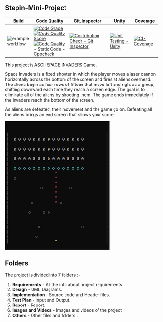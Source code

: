 ## Stepin-Mini-Project

Build | Code Quality | Git_Inspector | Unity | Coverage |
------| -------------| --------------| ------| ---------|
![example workflow](https://github.com/Amit-Singh-op/Project-Ltts/actions/workflows/cpp.yml/badge.svg) |  [![Code Grade](https://www.code-inspector.com/project/24680/score/svg)](https://www.code-inspector.com/project/24680/status/svg) <br> [![Code Quality Score](https://www.code-inspector.com/project/24680/status/svg)](https://frontend.code-inspector.com/project/24680/dashboard) <br>[![Code Quality - Static Code - Cppcheck](https://github.com/Amit-Singh-op/Project-Ltts/actions/workflows/cppcheck.yml/badge.svg)](https://github.com/Amit-Singh-op/Project-Ltts/actions/workflows/cppcheck.yml) |  [![Contribution Check - Git Inspector](https://github.com/Amit-Singh-op/Project-Ltts/actions/workflows/Git_Inspector.yml/badge.svg)](https://github.com/Amit-Singh-op/Project-Ltts/actions/workflows/Git_Inspector.yml) | [![Unit Testing - Unity](https://github.com/Amit-Singh-op/Project-Ltts/actions/workflows/unity.yml/badge.svg)](https://github.com/Amit-Singh-op/Project-Ltts/actions/workflows/unity.yml) | [![CI-Coverage](https://github.com/Amit-Singh-op/Project-Ltts/actions/workflows/CI-Coverage.yml/badge.svg)](https://github.com/Amit-Singh-op/Project-Ltts/actions/workflows/CI-Coverage.yml)

This project is ASCII SPACE INVADERS Game.

Space Invaders is a fixed shooter in which the player moves a laser cannon horizontally across the bottom of the screen and fires at aliens overhead. The aliens begin as four rows of fifteen that move left and right as a group, shifting downward each time they reach a screen edge. The goal is to eliminate all of the aliens by shooting them. The game ends immediately if the invaders reach the bottom of the screen.

As aliens are defeated, their movement and the game go on. Defeating all the aliens brings an end screen that shows your score.

![Example](https://github.com/Amit-Singh-op/Project-Ltts/blob/main/7_Others/Output%20(2).png)

## Folders

The project is divided into 7 folders :-

1. **Requirements** - All the info about project requirements.
2. **Design** - UML Diagrams.
3. **Implementation** - Source code and Header files.
4. **Test Plan** - Input and Output.
5. **Report** - Report.
6. **Images and Videos** - Images and videos of the project
7. **Others** - Other files and folders .
